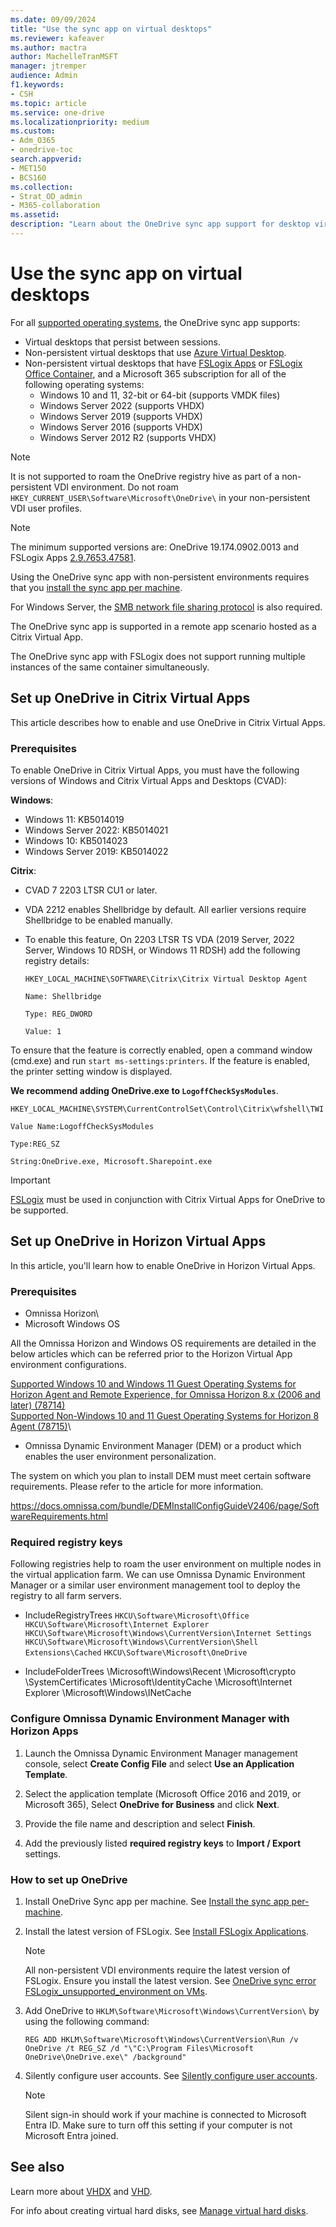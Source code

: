 ```yaml
---
ms.date: 09/09/2024
title: "Use the sync app on virtual desktops"
ms.reviewer: kafeaver
ms.author: mactra
author: MachelleTranMSFT
manager: jtremper
audience: Admin
f1.keywords:
- CSH
ms.topic: article
ms.service: one-drive
ms.localizationpriority: medium
ms.custom: 
- Adm_O365
- onedrive-toc
search.appverid:
- MET150
- BCS160
ms.collection: 
- Strat_OD_admin
- M365-collaboration
ms.assetid: 
description: "Learn about the OneDrive sync app support for desktop virtualization."
---
```


# Use the sync app on virtual desktops

For all [supported operating systems](https://support.office.com/article/cc0cb2b8-f446-445c-9b52-d3c2627d681e), the OneDrive sync app supports:

- Virtual desktops that persist between sessions.
- Non-persistent virtual desktops that use [Azure Virtual Desktop](/azure/virtual-desktop).
- Non-persistent virtual desktops that have [FSLogix Apps](/fslogix/configure-profile-container-tutorial) or [FSLogix Office Container](/fslogix/configure-office-container-tutorial), and a Microsoft 365 subscription for all of the following operating systems:
  - Windows 10 and 11, 32-bit or 64-bit (supports VMDK files)
  - Windows Server 2022 (supports VHDX)
  - Windows Server 2019 (supports VHDX)
  - Windows Server 2016 (supports VHDX)
  - Windows Server 2012 R2 (supports VHDX)

> [!NOTE]
> It is not supported to roam the OneDrive registry hive as part of a non-persistent VDI environment. Do not roam `HKEY_CURRENT_USER\Software\Microsoft\OneDrive\` in your non-persistent VDI user profiles.

> [!NOTE]
> The minimum supported versions are: OneDrive 19.174.0902.0013 and FSLogix Apps [2.9.7653.47581](/fslogix/whats-new).
>
> Using the OneDrive sync app with non-persistent environments requires that you [install the sync app per machine](./per-machine-installation.md).
>
> For Windows Server, the [SMB network file sharing protocol](/windows-server/storage/file-server/file-server-smb-overview) is also required.
>
> The OneDrive sync app is supported in a remote app scenario hosted as a Citrix Virtual App.
>
> The OneDrive sync app with FSLogix does not support running multiple instances of the same container simultaneously.

## Set up OneDrive in Citrix Virtual Apps

This article describes how to enable and use OneDrive in Citrix Virtual Apps.

### Prerequisites

To enable OneDrive in Citrix Virtual Apps, you must have the following versions of Windows and Citrix Virtual Apps and Desktops (CVAD):

**Windows**:

- Windows 11: KB5014019
- Windows Server 2022: KB5014021
- Windows 10: KB5014023
- Windows Server 2019: KB5014022

**Citrix**:

- CVAD 7 2203 LTSR CU1 or later.
- VDA 2212 enables Shellbridge by default. All earlier versions require Shellbridge to be enabled manually.
- To enable this feature, On 2203 LTSR TS VDA (2019 Server, 2022 Server, Windows 10 RDSH, or Windows 11 RDSH) add the following registry details:

    `HKEY_LOCAL_MACHINE\SOFTWARE\Citrix\Citrix Virtual Desktop Agent`<p>
    `Name: Shellbridge`<p>
    `Type: REG_DWORD`<p>
    `Value: 1`

To ensure that the feature is correctly enabled, open a command window (cmd.exe) and run `start ms-settings:printers`. If the feature is enabled, the printer setting window is displayed.

**We recommend adding OneDrive.exe to `LogoffCheckSysModules`**.

   `HKEY_LOCAL_MACHINE\SYSTEM\CurrentControlSet\Control\Citrix\wfshell\TWI` <p>
   `Value Name:LogoffCheckSysModules` <p>
   `Type:REG_SZ` <p>
   `String:OneDrive.exe, Microsoft.Sharepoint.exe` <p>

> [!IMPORTANT]
> [FSLogix](/fslogix/how-to-install-fslogix) must be used in conjunction with Citrix Virtual Apps for OneDrive to be supported.

## Set up OneDrive in Horizon Virtual Apps

In this article, you'll learn how to enable OneDrive in Horizon Virtual Apps.

### Prerequisites

-	Omnissa Horizon\
-	Microsoft Windows OS

All the Omnissa Horizon and Windows OS requirements are detailed in the below articles which can be referred prior to the Horizon Virtual App environment configurations.

[Supported Windows 10 and Windows 11 Guest Operating Systems for Horizon Agent and Remote Experience, for Omnissa Horizon 8.x (2006 and later) (78714)](https://kb.omnissa.com/s/article/78714)\
[Supported Non-Windows 10 and 11 Guest Operating Systems for Horizon 8 Agent (78715)](https://kb.omnissa.com/s/article/78715)\
-	Omnissa Dynamic Environment Manager (DEM) or a product which enables the user environment personalization. 

The system on which you plan to install DEM must meet certain software requirements.
Please refer to the article for more information.

https://docs.omnissa.com/bundle/DEMInstallConfigGuideV2406/page/SoftwareRequirements.html

### Required registry keys

Following registries help to roam the user environment on multiple nodes in the virtual application farm. We can use Omnissa Dynamic Environment Manager or a similar user environment management tool to deploy the registry to all farm servers.

  -  IncludeRegistryTrees
    `HKCU\Software\Microsoft\Office`
    `HKCU\Software\Microsoft\Internet Explorer`
    `HKCU\Software\Microsoft\Windows\CurrentVersion\Internet Settings`
    `HKCU\Software\Microsoft\Windows\CurrentVersion\Shell Extensions\Cached`
    `HKCU\Software\Microsoft\OneDrive`

  - IncludeFolderTrees
    <Appdata>\Microsoft\Windows\Recent
    <Appdata>\Microsoft\crypto
    <Appdata>\SystemCertificates
    <LocalAppdata>\Microsoft\IdentityCache
    <LocalAppdata>\Microsoft\Internet Explorer
    <LocalAppdata>\Microsoft\Windows\INetCache
    
### Configure Omnissa Dynamic Environment Manager with Horizon Apps 

1.	Launch the Omnissa Dynamic Environment Manager management console, select **Create Config File** and select **Use an Application Template**.

2.	Select the application template (Microsoft Office 2016 and 2019, or Microsoft 365), Select **OneDrive for Business** and click **Next**.

3.	Provide the file name and description and select **Finish**.

4.	Add the previously listed **required registry keys** to **Import / Export** settings.

### How to set up OneDrive

1. Install OneDrive Sync app per machine. See [Install the sync app per-machine](per-machine-installation.md).
1. Install the latest version of FSLogix. See [Install FSLogix Applications](/fslogix/how-to-install-fslogix).

    > [!NOTE]
    > All non-persistent VDI environments require the latest version of FSLogix. Ensure you install the latest version. See [OneDrive sync error FSLogix_unsupported_environment on VMs](/sharepoint/troubleshoot/sync/fslogix-unsupported-environment-sync-error-vm).

1. Add OneDrive to `HKLM\Software\Microsoft\Windows\CurrentVersion\` by using the following command:

    `REG ADD HKLM\Software\Microsoft\Windows\CurrentVersion\Run /v OneDrive /t REG_SZ /d "\"C:\Program Files\Microsoft OneDrive\OneDrive.exe\" /background"`

1. Silently configure user accounts. See [Silently configure user accounts](use-silent-account-configuration.md).

    > [!NOTE]
    > Silent sign-in should work if your machine is connected to Microsoft Entra ID. Make sure to turn off this setting if your computer is not Microsoft Entra joined.

## See also

Learn more about [VHDX](/openspecs/windows_protocols/ms-vhdx/83f6b700-6216-40f0-aa99-9fcb421206e2) and [VHD](/windows/desktop/vstor/about-vhd).

For info about creating virtual hard disks, see [Manage virtual hard disks](/windows-server/storage/disk-management/manage-virtual-hard-disks).
